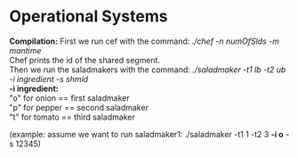 # Operational Systems 

**Compilation:** First we run cef with the command: *./chef -n numOfSlds -m mantime*  
Chef prints the id of the shared segment.  
Then we run the saladmakers with the command: *./saladmaker -t1 lb -t2 ub -i ingredient -s shmid*  
**-i ingredient:**  
"o" for onion == first saladmaker  
"p" for pepper == second saladmaker   
"t" for tomato == third saladmaker

(example: assume we want to run saladmaker1: ./saladmaker -t1 1 -t2 3 **-i o** -s 12345)